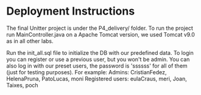 # Deployment Instructions
The final Unitter project is under the P4_delivery/ folder.
To run the project run MainController.java on a Apache Tomcat version, we
used Tomcat v9.0 as in all other labs.

Run the init_all.sql file to initialize the DB with our predefined data.
To login you can register or use a previous user, but you won't be admin.
You can also log in with our preset users, the password is 'ssssss' for all
of them (just for testing purposes).
For example:
Admins: CristianFedez, HelenaPruna, PatoLucas, moni
Registered users: eulaCraus, meri, Joan, Taixes, poch 
